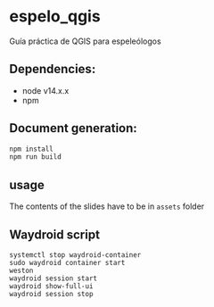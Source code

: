 # espelo_qgis
Guía práctica de QGIS para espeleólogos

## Dependencies:

- node v14.x.x
- npm 

## Document generation:

```bash
npm install 
npm run build
```

## usage

The contents of the slides have to be in `assets` folder

## Waydroid script

```
systemctl stop waydroid-container
sudo waydroid container start
weston
waydroid session start
waydroid show-full-ui
waydroid session stop
```
